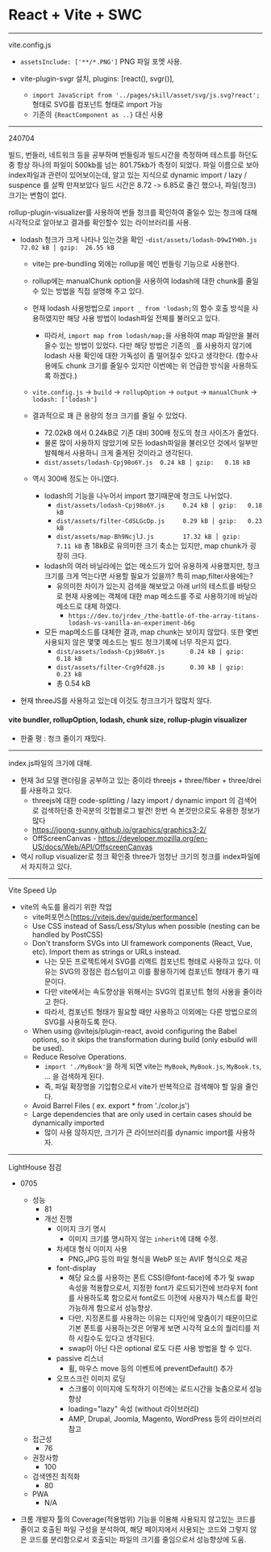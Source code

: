 # React + Vite + SWC

---

vite.config.js

- `assetsInclude: ['**/*.PNG']` PNG 파일 포멧 사용.

- vite-plugin-svgr 설치, plugins: [react(), svgr()],
  - `import JavaScript from '../pages/skill/asset/svg/js.svg?react';` 형태로 SVG를 컴포넌트 형태로 import 가능
  - 기존의 `{ReactComponent as ..}` 대신 사용

---

240704

빌드, 번들러, 네트워크 등을 공부하며 번들링과 빌드시간을 측정하며 테스트를 하던도중
항상 하나의 파일이 500kb를 넘는 801.75kb가 측정이 되었다.
파일 이름으로 보아 index파일과 관련이 있어보이는데, 알고 있는 지식으로 dynamic import / lazy / suspence 를 살짝 만져보았다
일드 시간은 8.72 -> 6.85로 줄긴 했으나, 파일(청크)크기는 변함이 없다.

rollup-plugin-visualizer를 사용하여 번들 청크를 확인하여 줄일수 있는 청크에 대해 시각적으로 알아보고 결과를 확인할수 있는 라이브러리를 사용.

- lodash 청크가 크게 나타나 있는것을 확인 -`dist/assets/lodash-D9wIYH0h.js  72.02 kB │ gzip:  26.55 kB`

  - vite는 pre-bundling 외에는 rollup을 메인 번들링 기능으로 사용한다.
  - rollup에는 manualChunk option을 사용하여 lodash에 대한 chunk를 줄일수 있는 방법을 직접 설명해 주고 있다.
  - 현재 lodash 사용방법으로 `import _ from 'lodash;`의 함수 호출 방식을 사용하였지만 해당 사용 방법이 lodash파일 전체를 불러오고 있다.
    - 따라서, `import map from lodash/map;`을 사용하여 map 파일만을 불러올수 있는 방법이 있었다. 다만 해당 방법은 기존의 `_`를 사용하지 않기에 lodash 사용 확인에 대한 가독성이 좀 떨어질수 있다고 생각한다. (함수사용에도 chunk 크기를 줄일수 있지만 이번에는 위 언급한 방식을 사용하도록 하겠다.)
  - `vite.config.js` -> `build` -> `rollupOption` -> `output` -> `manualChunk` -> `lodash: ['lodash']`

  - 결과적으로 꽤 큰 용량의 청크 크기를 줄일 수 있었다.

    - 72.02kB 에서 0.24kB로 기존 대비 300배 정도의 청크 사이즈가 줄었다.
    - 물론 많이 사용하지 않았기에 모든 lodash파일을 불러오던 것에서 일부만 발췌해서 사용하니 크게 줄게된 것이라고 생각된다.
    - `dist/assets/lodash-Cpj98o6Y.js  0.24 kB │ gzip:   0.18 kB`

  - 역시 300배 정도는 아니였다.
    - lodash의 기능을 나누어서 import 했기때문에 청크도 나뉘었다.
      - `dist/assets/lodash-Cpj98o6Y.js     0.24 kB │ gzip:   0.18 kB`
      - `dist/assets/filter-CdSLGcDp.js     0.29 kB │ gzip:   0.23 kB`
      - `dist/assets/map-Bh9NcjlJ.js        17.32 kB │ gzip:   7.11 kB`
        총 18kB로 유의미한 크기 축소는 있지만, map chunk가 굉장히 크다.
    - lodash의 여러 바닐라에는 없는 메소드가 있어 유용하게 사용했지만, 청크크기를 크게 먹는다면 사용할 필요가 있을까? 특히 map,filter사용에는?
      - 유의미한 차이가 있는지 검색을 해보았고 아래 url의 테스트를 바탕으로 현재 사용에는 객체에 대한 map 메소드를 주로 사용하기에 바닐라 메소드로 대체 하였다.
        - `https://dev.to/jrdev_/the-battle-of-the-array-titans-lodash-vs-vanilla-an-experiment-b6g`
    - 모든 map메소드를 대체한 결과, map chunk는 보이지 않았다. 또한 몇번 사용되지 않은 몇몇 메소드는 빌드 청크기록에 너무 작은지 없다.
      - `dist/assets/lodash-Cpj98o6Y.js       0.24 kB │ gzip:   0.18 kB`
      - `dist/assets/filter-Crg9fd2B.js       0.30 kB │ gzip:   0.23 kB`
      - 총 0.54 kB

- 현재 threeJS를 사용하고 있는데 이것도 청크크기가 많많치 않다.

#### vite bundler, rollupOption, lodash, chunk size, rollup-plugin visualizer

- 한줄 평 : 청크 줄이기 재밌다.

---

index.js파일의 크기에 대해.

- 현재 3d 모델 랜더링을 공부하고 있는 중이라 threejs + three/fiber + three/drei를 사용하고 있다.
  - threejs에 대한 code-splitting / lazy import / dynamic import 의 검색어로 검색하던중 한국분의 깃헙블로그 발견! 한번 슥 본것만으로도 유용한 정보가 많다
  - https://joong-sunny.github.io/graphics/graphics3-2/
  - OffScreenCanvas - https://developer.mozilla.org/en-US/docs/Web/API/OffscreenCanvas
- 역시 rollup visualizer로 청크 확인중 three가 엄청난 크기의 청크를 index파일에서 차지하고 있다.

---

Vite Speed Up

- vite의 속도를 올리기 위한 작업
  - vite퍼포먼스[https://vitejs.dev/guide/performance]
  - Use CSS instead of Sass/Less/Stylus when possible (nesting can be handled by PostCSS)
  - Don't transform SVGs into UI framework components (React, Vue, etc). Import them as strings or URLs instead.
    - 나는 모든 프로젝트에서 SVG를 리액트 컴포넌트 형태로 사용하고 있다. 이유는 SVG의 장점은 컴스텀이고 이를 활용하기에 컴포넌트 형태가 좋기 때문이다.
    - 다만 vite에서는 속도향상을 위해서는 SVG의 컴포넌트 형의 사용을 줄이라고 한다.
    - 따라서, 컴포넌트 형태가 필요할 때만 사용하고 이외에는 다른 방법으로의 SVG를 사용하도록 한다.
  - When using @vitejs/plugin-react, avoid configuring the Babel options, so it skips the transformation during build (only esbuild will be used).
  - Reduce Resolve Operations.
    - `import './MyBook'`을 하게 되면 vite는 `MyBook`, `MyBook.js`, `MyBook.ts`, ... 을 검색하게 된다.
    - 즉, 파일 확장명을 기입함으로서 vite가 반복적으로 검색해야 할 일을 줄인다.
  - Avoid Barrel Files ( ex. export \* from './color.js')
  - Large dependencies that are only used in certain cases should be dynamically imported
    - 많이 사용 않하지만, 크기가 큰 라이브러리를 dynamic import를 사용하자.

---

LightHouse 점검

- 0705

  - 성능
    - 81
    - 개선 진행
      - 이미지 크기 명시
        - 이미지 크기를 명시하지 않는 `inherit`에 대해 수정.
      - 차세대 형식 이미지 사용
        - PNG,JPG 등의 파일 형식을 WebP 또는 AVIF 형식으로 제공
      - font-display
        - 해당 요소를 사용하는 폰트 CSS(@font-face)에 추가 및 swap 속성을 적용함으로서, 지정한 font가 로드되기전에 브라우저 font를 사용하도록 함으로서 font로드 이전에 사용자가 텍스트를 확인 가능하게 함으로서 성능향상.
        - 다만, 지정폰트를 사용하는 이유는 디자인에 맞춤이기 때문이므로 기본 폰트를 사용하는것은 어떻게 보면 시각적 요소의 퀄리티를 저하 시킬수도 있다고 생각된다.
        - swap이 아닌 다은 optional 로도 다른 사용 방법을 할 수 있다.
      - passive 리스너
        - 휠, 마우스 move 등의 이벤트에 preventDefault() 추가
      - 오프스크린 이미지 로딩
        - 스크롤이 이미지에 도착하기 이전에는 로드시간을 늦춤으로서 성능향상
        - loading="lazy" 속성 (without 라이브러리)
        - AMP, Drupal, Joomla, Magento, WordPress 등의 라이브러리 참고
  - 접근성
    - 76
  - 권장사항
    - 100
  - 검색엔진 최적화
    - 80
  - PWA
    - N/A

- 크롬 개발자 툴의 Coverage(적용범위) 기능을 이용해 사용되지 않고있는 코드를 줄이고 호출된 파일 구성을 분석하여, 해당 페이지에서 사용되는 코드와 그렇지 않은 코드를 분리함으로서 호출되는 파일의 크기를 줄임으로서 성능향상에 도움.
